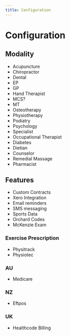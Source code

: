 ```yaml
---
title: Configuration
---
```


# Configuration

## Modality

- Acupuncture
- Chiropractor
- Dental
- EP
- GP
- Hand Therapist
- MCS?
- MT
- Osteotherapy
- Physiotherapy
- Podiatry
- Psychology
- Specialist
- Occupational Therapist
- Diabetes
- Dietian
- Counselor
- Remedial Massage
- Pharmacist

## Features

- Custom Contracts
- Xero Integration
- Email reminders
- SMS messaging
- Sports Data
- Orchard Codes
- McKenzie Exam

### Exercise Prescription

- Physitrack
- Physiotec

### AU

- Medicare

### NZ

- Eftpos

### UK

- Healthcode Billing
